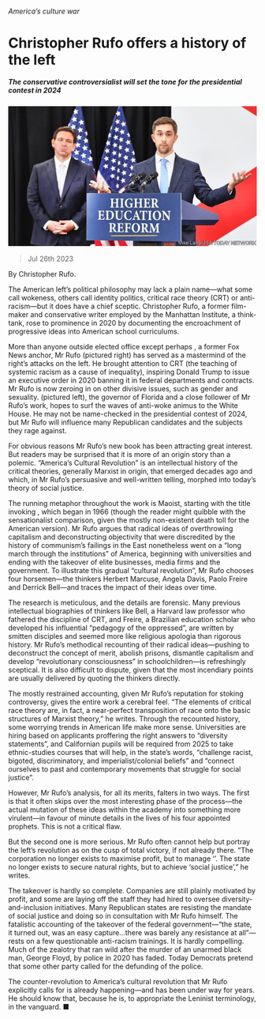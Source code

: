 ###### America’s culture war

# Christopher Rufo offers a history of the left 

##### The conservative controversialist will set the tone for the presidential contest in 2024 

![image](images/20230729_CUP003.jpg) 

> Jul 26th 2023 

 By Christopher Rufo. 

The American left’s political philosophy may lack a plain name—what some call wokeness, others call identity politics, critical race theory (CRT) or anti-racism—but it does have a chief sceptic. Christopher Rufo, a former film-maker and conservative writer employed by the Manhattan Institute, a think-tank, rose to prominence in 2020 by documenting the encroachment of progressive ideas into American school curriculums. 

More than anyone outside elected office except perhaps , a former Fox News anchor, Mr Rufo (pictured right) has served as a mastermind of the right’s attacks on the left. He brought attention to CRT (the teaching of systemic racism as a cause of inequality), inspiring Donald Trump to issue an executive order in 2020 banning it in federal departments and contracts. Mr Rufo is now zeroing in on other divisive issues, such as gender and sexuality.  (pictured left), the governor of Florida and a close follower of Mr Rufo’s work, hopes to surf the waves of anti-woke animus to the White House. He may not be name-checked in the presidential contest of 2024, but Mr Rufo will influence many Republican candidates and the subjects they rage against. 

For obvious reasons Mr Rufo’s new book has been attracting great interest. But readers may be surprised that it is more of an origin story than a polemic. “America’s Cultural Revolution” is an intellectual history of the critical theories, generally Marxist in origin, that emerged decades ago and which, in Mr Rufo’s persuasive and well-written telling, morphed into today’s theory of social justice.

The running metaphor throughout the work is Maoist, starting with the title invoking , which began in 1966 (though the reader might quibble with the sensationalist comparison, given the mostly non-existent death toll for the American version). Mr Rufo argues that radical ideas of overthrowing capitalism and deconstructing objectivity that were discredited by the history of communism’s failings in the East nonetheless went on a “long march through the institutions” of America, beginning with universities and ending with the takeover of elite businesses, media firms and the government. To illustrate this gradual “cultural revolution”, Mr Rufo chooses four horsemen—the thinkers Herbert Marcuse, Angela Davis, Paolo Freire and Derrick Bell—and traces the impact of their ideas over time.

The research is meticulous, and the details are forensic. Many previous intellectual biographies of thinkers like Bell, a Harvard law professor who fathered the discipline of CRT, and Freire, a Brazilian education scholar who developed his influential “pedagogy of the oppressed”, are written by smitten disciples and seemed more like religious apologia than rigorous history. Mr Rufo’s methodical recounting of their radical ideas—pushing to deconstruct the concept of merit, abolish prisons, dismantle capitalism and develop “revolutionary consciousness” in schoolchildren—is refreshingly sceptical. It is also difficult to dispute, given that the most incendiary points are usually delivered by quoting the thinkers directly. 

The mostly restrained accounting, given Mr Rufo’s reputation for stoking controversy, gives the entire work a cerebral feel. “The elements of critical race theory are, in fact, a near-perfect transposition of race onto the basic structures of Marxist theory,” he writes. Through the recounted history, some worrying trends in American life make more sense. Universities are hiring based on applicants proffering the right answers to “diversity statements”, and Californian pupils will be required from 2025 to take ethnic-studies courses that will help, in the state’s words, “challenge racist, bigoted, discriminatory, and imperialist/colonial beliefs” and “connect ourselves to past and contemporary movements that struggle for social justice”.

However, Mr Rufo’s analysis, for all its merits, falters in two ways. The first is that it often skips over the most interesting phase of the process—the actual mutation of these ideas within the academy into something more virulent—in favour of minute details in the lives of his four appointed prophets. This is not a critical flaw.

But the second one is more serious. Mr Rufo often cannot help but portray the left’s revolution as on the cusp of total victory, if not already there. “The corporation no longer exists to maximise profit, but to manage ‘’. The state no longer exists to secure natural rights, but to achieve ‘social justice’,” he writes. 

The takeover is hardly so complete. Companies are still plainly motivated by profit, and some are laying off the staff they had hired to oversee diversity-and-inclusion initiatives. Many Republican states are resisting the mandate of social justice and doing so in consultation with Mr Rufo himself. The fatalistic accounting of the takeover of the federal government—“the state, it turned out, was an easy capture…there was barely any resistance at all”—rests on a few questionable anti-racism trainings. It is hardly compelling. Much of the zealotry that ran wild after the murder of an unarmed black man, George Floyd, by police in 2020 has faded. Today Democrats pretend that some other party called for the defunding of the police. 

The counter-revolution to America’s cultural revolution that Mr Rufo explicitly calls for is already happening—and has been under way for years. He should know that, because he is, to appropriate the Leninist terminology, in the vanguard. ■



